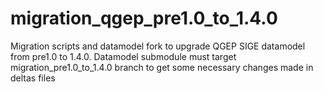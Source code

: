 # migration_qgep_pre1.0_to_1.4.0
Migration scripts and datamodel fork to upgrade QGEP SIGE datamodel from pre1.0 to 1.4.0.
Datamodel submodule must target migration_pre1.0_to_1.4.0 branch to get some necessary changes made in deltas files

